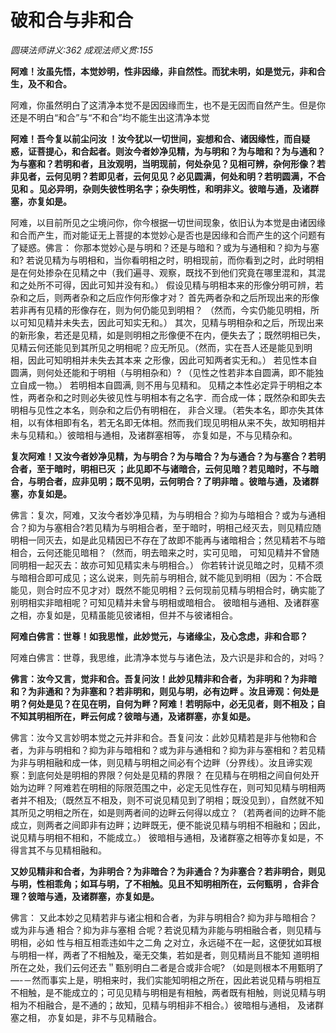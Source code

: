 # 破和合与非和合
_圆瑛法师讲义:362 成观法师义贯:155_

**阿难！汝虽先悟，本觉妙明，性非因缘，非自然性。而犹未明，如是觉元，非和合生，及不和合。**

阿难，你虽然明白了这清净本觉不是因因缘而生，也不是无因而自然产生。但是你还是不明白“和合”与“不和合”均不能生出这清净本觉

**阿难！吾今复以前尘问汝 ！汝今犹以一切世间，妄想和合、诸因缘性，而自疑惑，证菩提心，和合起者。则汝今者妙净见精，为与明和？为与暗和？为与通和？为与塞和？若明和者，且汝观明，当明现前，何处杂见？见相可辨，杂何形像？若非见者，云何见明？若即见者，云何见见？必见圆满，何处和明？若明圆满，不合见和 。见必异明，杂则失彼性明名字；杂失明性，和明非义。彼暗与通，及诸群塞，亦复如是。**

阿难，以目前所见之尘境问你，你今根据一切世间现象，依旧认为本觉是由诸因缘和合而产生，而对能证无上菩提的本觉妙心是否也是因缘和合而产生的这个问题有了疑惑。佛言： 你那本觉妙心是与明和？还是与暗和？或为与通相和？抑为与塞和?
若说见精为与明相和，当你看明相之时，明相现前，而你看到之时，此时明相是在何处掺杂在见精之中（我们遍寻、观察，既找不到他们究竟在哪里混和，其混和之处所不可得，因此可知并没有和。）
假设见精与明相本来的形像分明可辨，若杂和之后，则两者杂和之后应作何形像才对？ 首先两者杂和之后所现出来的形像若非再有见精的形像存在，则为何仍能见到明相？ （然而，今实仍能见明相，所以可知见精并未失去，因此可知实无和。）
其次，见精与明相杂和之后，所现出来的新形象，若还是见精，如是则明相之形像便不在内，便失去了；既然明相已失，见精云何还能见到其所见之明相呢？应无所见。（然而，实在吾人还是能见到明相，因此可知明相并未失去其本来
之形像，因此可知两者实无和。）
若见性本自圆满，则何处还能和于明相（与明相杂和）? （见性之性若非本自圆满，即不能独立自成一物。） 若明相本自圆满, 则不用与见精和。
见精之本性必定异于明相之本性，两者杂和之时则必失彼见性与明相本有之名字．而合成一体；既然杂和即失去明相与见性之本名，则杂和之后仍有明相在，
非合义理。（若失本名，即亦失其体相，以有体相即有名，若无名即无体相。然而我们现见明相从来不失，故知明相并未与见精和。）彼暗相与通相，及诸群塞相等，
亦复如是，不与见精杂和。

**复次阿难！又汝今者妙净见精，为与明合？为与暗合？为与通合？为与塞合？若明合者，至于暗时，明相已灭 ；此见即不与诸暗合，云何见暗？若见暗时，不与暗合，与明合者，应非见明；既不见明，云何明合？了明非暗 。彼暗与通，及诸群塞，亦复如是。**

佛言：复次，阿难，又汝今者妙净见精，为与明相合？抑为与暗相合？或为与通相合？抑为与塞相合?若见精为与明相合者，至于暗时，明相己经灭去，则见精应随明相一同灭去，如是此见精因已不存在了故即不能再与诸暗相合；然见精若不与暗相合，云何还能见暗相？（然而，明去暗来之时，实可见暗， 可知见精并不曾随同明相一起灭去：故亦可知见精实未与明相合。）
你若转计说见暗之时，见精不须与暗相合即可成见；这么说来，则先前与明相合, 就不能见到明相（因为：不合既能见，则合时应不见才对）既然不能见明相？云何现前见精与明相合时，确实能了别明相实非暗相呢？可知见精并未曾与明相或暗相合。
彼暗相与通相、及诸群塞之相，亦复如是，见精虽能见彼诸相，但并不与彼诸相合。

**阿难白佛言：世尊！如我思惟，此妙觉元，与诸缘尘，及心念虑，非和合耶？**

阿难白佛言：世尊，我思维，此清净本觉与与诸色法，及六识是非和合的，对吗？

**佛言：汝今又言，觉非和合。吾复问汝！此妙见精非和合者，为非明和？为非暗和？为非通和？为非塞和？若非明和，则见与明，必有边畔 。汝且谛观：何处是明？何处是见？在见在明，自何为畔？阿难！若明际中，必无见者，则不相及；自不知其明相所在，畔云何成？彼暗与通，及诸群塞，亦复如是。**

佛言：汝今又言妙明本觉之元并非和合。吾复问汝：此妙见精若是非与他物和合者，为非与明相和？抑为非与暗相和？或为非与通相和？抑为非与塞相和？若见精为非与明相融和成一体，则见精与明相之间必有个边畔（分界线）。汝且谛实观察：到底何处是明相的界限？何处是见精的界限？
在见精与在明相之间自何处开始为边畔？阿难若在明相的际限范围之中，必定无见性存在，则可知见精与明相两者并不相及;（既然互不相及，则不可说见精见到了明相；既没见到），自然就不知其所见之明相之所在，如是则两者间的边畔云何得以成立？（若两者间的边畔不能成立，则两者之间即非有边畔；边畔既无，便不能说见精与明相不相融和；因此，说见精与明相不相和，不能成立。）
彼暗相与通相，及诸群塞之相等亦复如是，不得言其不与见精相融和。

**又妙见精非和合者，为非明合？为非暗合？为非通合？为非塞合？若非明合，则见与明，性相乖角；如耳与明，了不相触。见且不知明相所在，云何甄明 ，合非合理？彼暗与通，及诸群塞，亦复如是。**

佛言： 又此本妙之见精若非与诸尘相和合者，为非与明相合?
抑为非与暗相合？或为非与通 相合？抑为非与塞相
合呢？若说见精为非能与明相融合者，则见精与明相，必如
性与相互相乖违如牛之二角 之对立，永远碰不在一起，这便犹如耳根
与明相一样，两者了不相触及，毫无交集，若如是者，则见精尚且不能知
道明相所在之处，我们云何还去＂甄别明白二者是合或非合呢? （如是则根本不用甄明了—-－然而事实上是，明相来时，我们实能知明相之所在，因此若说见精与明相互不相触，是不能成立的；可见见精与明相是有相触，两者既有相触，则说见精与明相为不相融合，是不通的；故知，见精与明相非不相合。）彼暗相与通相， 及诸群塞之相， 亦复如是，非不与见精融合。
